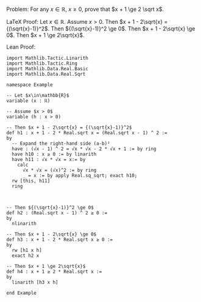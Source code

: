 Problem:
For any $x \in \mathbb{R}$, $x \ge 0$, prove that $x + 1 \ge 2 \sqrt x$.

LaTeX Proof:
Let $x\in\mathbb{R}$. Assume $x > 0$. Then $x + 1 - 2\sqrt{x} = {(\sqrt{x}-1)}^2$. Then ${(\sqrt{x}-1)}^2 \ge 0$. Then $x + 1 - 2\sqrt{x} \ge 0$. Then $x + 1 \ge 2\sqrt{x}$.

Lean Proof:
``` Lean
import Mathlib.Tactic.Linarith
import Mathlib.Tactic.Ring
import Mathlib.Data.Real.Basic
import Mathlib.Data.Real.Sqrt

namespace Example

-- Let $x\in\mathbb{R}$
variable (x : ℝ)

-- Assume $x > 0$
variable (h : x > 0)

-- Then $x + 1 - 2\sqrt{x} = {(\sqrt{x}-1)}^2$
def h1 : x + 1 - 2 * Real.sqrt x = (Real.sqrt x - 1) ^ 2 :=
by
  -- Expand the right-hand side (a-b)²
  have : (√x - 1) ^ 2 = √x * √x - 2 * √x + 1 := by ring
  have h10 : x ≥ 0 := by linarith
  have h11 : √x * √x = x:= by
    calc
      √x * √x = (√x)^2 := by ring
      _ = x := by apply Real.sq_sqrt; exact h10;
  rw [this, h11]
  ring



-- Then ${(\sqrt{x}-1)}^2 \ge 0$
def h2 : (Real.sqrt x - 1) ^ 2 ≥ 0 :=
by
  nlinarith

-- Then $x + 1 - 2\sqrt{x} \ge 0$
def h3 : x + 1 - 2 * Real.sqrt x ≥ 0 :=
by
  rw [h1 x h]
  exact h2 x

-- Then $x + 1 \ge 2\sqrt{x}$
def h4 : x + 1 ≥ 2 * Real.sqrt x :=
by
  linarith [h3 x h]

end Example
```
